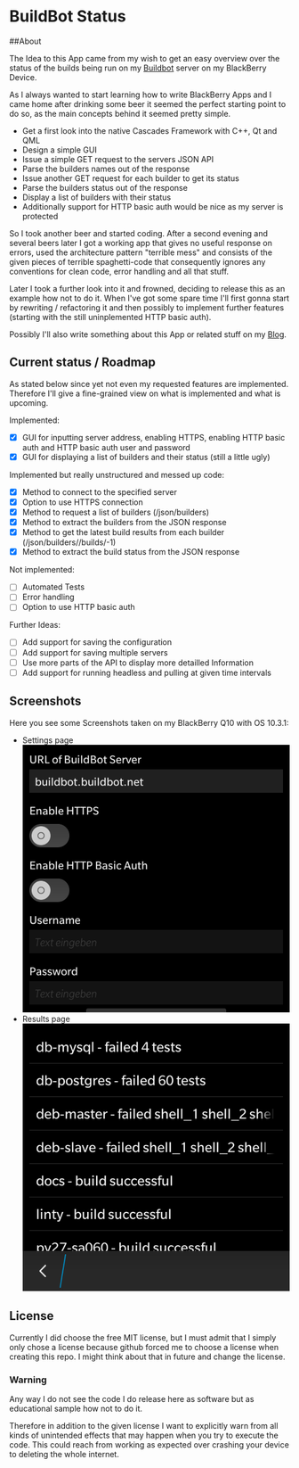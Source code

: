 # BuildBot Status
##About

The Idea to this App came from my wish to get an easy overview over the status of the builds being run on my [Buildbot](http://buildbot.net) server on my BlackBerry Device.

As I always wanted to start learning how to write BlackBerry Apps and I came home after drinking some beer it seemed the perfect starting point to do so, as the main concepts behind it seemed pretty simple.

* Get a first look into the native Cascades Framework with C++, Qt and QML
* Design a simple GUI
* Issue a simple GET request to the servers JSON API
* Parse the builders names out of the response
* Issue another GET request for each builder to get its status
* Parse the builders status out of the response
* Display a list of builders with their status
* Additionally support for HTTP basic auth would be nice as my server is protected

So I took another beer and started coding. After a second evening and several beers later I got a working app that gives no useful response on errors, used the architecture pattern "terrible mess" and consists of the given pieces of terrible spaghetti-code that consequently ignores any conventions for clean code, error handling and all that stuff.

Later I took a further look into it and frowned, deciding to release this as an example how not to do it. When I've got some spare time I'll first gonna start by rewriting / refactoring it and then possibly to implement further features (starting with the still uninplemented HTTP basic auth).

Possibly I'll also write something about this App or related stuff on my [Blog](http://pzzz.de/category/buildbot-status/).

## Current status / Roadmap
As stated below since yet not even my requested features are implemented. Therefore I'll give a fine-grained view on what is implemented and what is upcoming.

Implemented:

- [x] GUI for inputting server address, enabling HTTPS, enabling HTTP basic auth and HTTP basic auth user and password
- [x] GUI for displaying a list of builders and their status (still a little ugly)

Implemented but really unstructured and messed up code:

- [x] Method to connect to the specified server
- [x] Option to use HTTPS connection
- [x] Method to request a list of builders (/json/builders)
- [x] Method to extract the builders from the JSON response
- [x] Method to get the latest build results from each builder (/json/builders/<builder name>/builds/-1)
- [x] Method to extract the build status from the JSON response

Not implemented:

- [ ] Automated Tests
- [ ] Error handling
- [ ] Option to use HTTP basic auth

Further Ideas:

- [ ] Add support for saving the configuration
- [ ] Add support for saving multiple servers
- [ ] Use more parts of the API to display more detailled Information
- [ ] Add support for running headless and pulling at given time intervals

## Screenshots
Here you see some Screenshots taken on my BlackBerry Q10 with OS 10.3.1:

* Settings page
![Screenshot of the settings page](https://raw.githubusercontent.com/pzzz/BuildBotStatus/master/screenshots/settings_q10.png)
* Results page
![Screenshot of the results page](https://raw.githubusercontent.com/pzzz/BuildBotStatus/master/screenshots/results_q10.png)

## License
Currently I did choose the free MIT license, but I must admit that I simply only chose a license because  github forced me to choose a license when creating this repo. I might think about that in future and change the license.

### Warning
Any way I do not see the code I do release here as software but as educational sample how not to do it.

Therefore in addition to the given license I want to explicitly warn from all kinds of unintended effects that may happen when you try to execute the code. This could reach from working as expected over crashing your device to deleting the whole internet.
